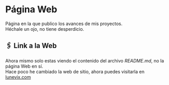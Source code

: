 # Página Web
Página en la que publico los avances de mis proyectos.</br>
Héchale un ojo, no tiene desperdicio.

## 🖇️ Link a la Web
Ahora mismo solo estas viendo el contenido del archivo _README.md_, no la página Web en sí.</br>
Hace poco he cambiado la web de sitio, ahora puedes visitarla en [lunevix.com](https://lunevix.com/)
